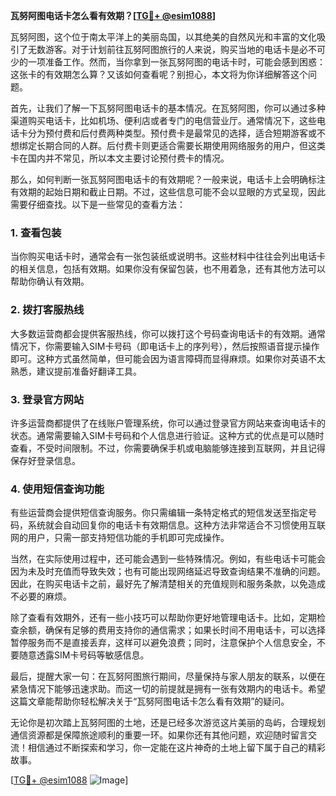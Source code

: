**瓦努阿图电话卡怎么看有效期？[[TG💪+ @esim1088](https://t.me/s/esim1088)]**

瓦努阿图，这个位于南太平洋上的美丽岛国，以其绝美的自然风光和丰富的文化吸引了无数游客。对于计划前往瓦努阿图旅行的人来说，购买当地的电话卡是必不可少的一项准备工作。然而，当你拿到一张瓦努阿图的电话卡时，可能会感到困惑：这张卡的有效期怎么算？又该如何查看呢？别担心，本文将为你详细解答这个问题。

首先，让我们了解一下瓦努阿图电话卡的基本情况。在瓦努阿图，你可以通过多种渠道购买电话卡，比如机场、便利店或者专门的电信营业厅。通常情况下，这些电话卡分为预付费和后付费两种类型。预付费卡是最常见的选择，适合短期游客或不想绑定长期合同的人群。后付费卡则更适合需要长期使用网络服务的用户，但这类卡在国内并不常见，所以本文主要讨论预付费卡的情况。

那么，如何判断一张瓦努阿图电话卡的有效期呢？一般来说，电话卡上会明确标注有效期的起始日期和截止日期。不过，这些信息可能不会以显眼的方式呈现，因此需要仔细查找。以下是一些常见的查看方法：

### **1. 查看包装**
当你购买电话卡时，通常会有一张包装纸或说明书。这些材料中往往会列出电话卡的相关信息，包括有效期。如果你没有保留包装，也不用着急，还有其他方法可以帮助你确认有效期。

### **2. 拨打客服热线**
大多数运营商都会提供客服热线，你可以拨打这个号码查询电话卡的有效期。通常情况下，你需要输入SIM卡号码（即电话卡上的序列号），然后按照语音提示操作即可。这种方式虽然简单，但可能会因为语言障碍而显得麻烦。如果你对英语不太熟悉，建议提前准备好翻译工具。

### **3. 登录官方网站**
许多运营商都提供了在线账户管理系统，你可以通过登录官方网站来查询电话卡的状态。通常需要输入SIM卡号码和个人信息进行验证。这种方式的优点是可以随时查看，不受时间限制。不过，你需要确保手机或电脑能够连接到互联网，并且记得保存好登录信息。

### **4. 使用短信查询功能**
有些运营商会提供短信查询服务。你只需编辑一条特定格式的短信发送至指定号码，系统就会自动回复你的电话卡有效期信息。这种方法非常适合不习惯使用互联网的用户，只需一部支持短信功能的手机即可完成操作。

当然，在实际使用过程中，还可能会遇到一些特殊情况。例如，有些电话卡可能会因为未及时充值而导致失效；也有可能出现网络延迟导致查询结果不准确的问题。因此，在购买电话卡之前，最好先了解清楚相关的充值规则和服务条款，以免造成不必要的麻烦。

除了查看有效期外，还有一些小技巧可以帮助你更好地管理电话卡。比如，定期检查余额，确保有足够的费用支持你的通信需求；如果长时间不用电话卡，可以选择暂停服务而不是直接丢弃，这样可以避免浪费；同时，注意保护个人信息安全，不要随意透露SIM卡号码等敏感信息。

最后，提醒大家一句：在瓦努阿图旅行期间，尽量保持与家人朋友的联系，以便在紧急情况下能够迅速求助。而这一切的前提就是拥有一张有效期内的电话卡。希望这篇文章能帮助你轻松解决关于“瓦努阿图电话卡怎么看有效期”的疑问。

无论你是初次踏上瓦努阿图的土地，还是已经多次游览这片美丽的岛屿，合理规划通信资源都是保障旅途顺利的重要一环。如果你还有其他问题，欢迎随时留言交流！相信通过不断探索和学习，你一定能在这片神奇的土地上留下属于自己的精彩故事。

[[TG💪+ @esim1088](https://t.me/s/esim1088) ![Image](https://i.postimg.cc/4NQfJmqS/Snipaste-2025-05-13-00-14-12.png)]